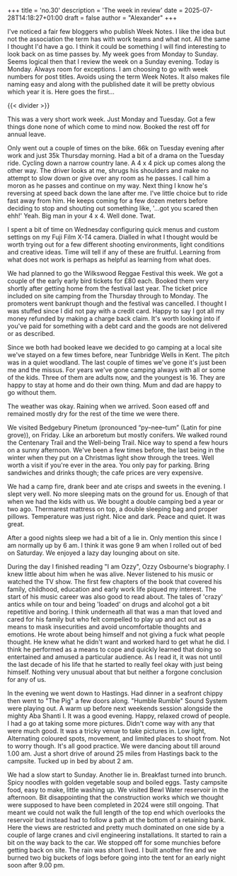 +++
title = 'no.30'
description = 'The week in review'
date = 2025-07-28T14:18:27+01:00
draft = false
author = "Alexander"
+++

I've noticed a fair few bloggers who publish Week Notes. I like the idea but not the association the term has with work teams and what not. All the same I thought I'd have a go. I think it could be something I will find interesting to look back on as time passes by. My week goes from Monday to Sunday. Seems logical then that I review the week on a Sunday evening. Today is Monday. Always room for exceptions. I am choosing to go with week numbers for post titles. Avoids using the term Week Notes. It also makes file naming easy and along with the published date it will be pretty obvious which year it is. Here goes the first...

{{< divider >}}

This was a very short work week. Just Monday and Tuesday. Got a few things done none of which come to mind now. Booked the rest off for annual leave. 

Only went out a couple of times on the bike. 66k on Tuesday evening after work and just 35k Thursday morning. Had a bit of a drama on the Tuesday ride. Cycling down a narrow country lane. A 4 x 4 pick up comes along the other way. The driver looks at me, shrugs his shoulders and make no attempt to slow down or give over any room as he passes. I call him a moron as he passes and continue on my way. Next thing I know he's reversing at speed back down the lane after me. I've little choice but to ride fast away from him. He keeps coming for a few dozen meters before deciding to stop and shouting out something like,  '...got you scared then ehh!' Yeah. Big man in your 4 x 4. Well done. Twat. 

I spent a bit of time on Wednesday configuring quick menus and custom settings on my Fuji Film X-T4 camera. Dialled in what I thought would be worth trying out for a few different shooting environments, light conditions and creative ideas. Time will tell if any of these are fruitful. Learning from what does not work is perhaps as helpful as learning from what does. 

We had planned to go the Wilkswood Reggae Festival this week. We got a couple of the early early bird tickets for £80 each. Booked them very shortly after getting home from the festival last year. The ticket price included on site camping from the Thursday through to Monday.  The promoters went bankrupt though and the festival was cancelled. I thought I was stuffed since I did not pay with a credit card.  Happy to say I got all my money refunded by making a charge back claim. It's worth looking into if you've paid for something with a debt card and the goods are not delivered or as described. 

Since we both had booked leave we decided to go camping at a local site we've stayed on a few times before, near Tunbridge Wells in Kent. The pitch was in a quiet woodland. The last couple of times we've gone it's just been me and the missus. For years we've gone camping always with all or some of the kids. Three of them are adults now, and the youngest is 16. They are happy to stay at home and do their own thing. Mum and dad are happy to go without them.  

The weather was okay. Raining when we arrived. Soon eased off and remained mostly dry for the rest of the time we were there. 

We visited Bedgebury Pinetum (pronounced “py–nee–tum” (Latin for pine grove)), on Friday. Like an arboretum but mostly conifers. We walked round the Centenary Trail and the Well-being Trail. Nice way to spend a few hours on a sunny afternoon. We've been a few times before, the last being in the winter when they put on a Christmas light show through the trees. Well worth a visit if you're ever in the area. You only pay for parking. Bring sandwiches and drinks though; the cafe prices are very expensive. 

We had a camp fire, drank beer and ate crisps and sweets in the evening. I slept very well. No more sleeping mats on the ground for us. Enough of that when we had the kids with us. We bought a double camping bed a year or two ago. Thermarest mattress on top, a double sleeping bag and proper pillows. Temperature was just right. Nice and dark. Peace and quiet. It was great. 

After a good nights sleep we had a bit of a lie in. Only mention this since I am normally up by 6 am. I think it was gone 9 am when I rolled out of bed on Saturday. We enjoyed a lazy day lounging about on site. 

During the day I finished reading "I am Ozzy", Ozzy Osbourne's biography. I knew little about him when he was alive. Never listened to his music or watched the TV show. The first few chapters of the book that covered his family, childhood, education and early work life piqued my interest. The start of his music career was also good to read about. The tales of 'crazy' antics while on tour and being 'loaded' on drugs and alcohol got a bit repetitive and boring. I think underneath all that was a man that loved and cared for his family but who felt compelled to play up and act out as a means to mask insecurities and avoid uncomfortable thoughts and emotions. He wrote about being himself and not giving a fuck what people thought. He knew what he didn't want and worked hard to get what he did. I think he performed as a means to cope and quickly learned that doing so entertained and amused a particular audience. As I read it, it was not until the last decade of his life that he started to really feel okay with just being himself. Nothing very unusual about that but neither a forgone conclusion for any of us. 

In the evening we went down to Hastings. Had dinner in a seafront chippy then went to "The Pig" a few doors along. "Humble Rumble" Sound System were playing out. A  warm up before next weekends session alongside the mighty Aba Shanti I. It was a good evening. Happy, relaxed crowd of people. I had a go at taking some more pictures. Didn't come way with any that were much good. It was a tricky venue to take pictures in. Low light, Alternating coloured spots, movement, and limited places to shoot from. Not to worry though. It's all good practice. We were dancing about till around 1.00 am. Just a short drive of around 25 miles from Hastings back to the campsite. Tucked up in bed by about 2 am. 

We had a slow start to Sunday. Another lie in. Breakfast turned into brunch. Spicy noodles with golden vegetable soup and boiled eggs. Tasty campsite food, easy to make, little washing up. We visited Bewl Water reservoir in the afternoon. Bit disappointing that the construction works which we thought were supposed to have been completed in 2024 were still ongoing. That meant we could not walk the full length of the top end which overlooks the reservoir but instead had to follow a path at the bottom of a retaining bank. Here the views are restricted and pretty much dominated on one side by a couple of large cranes and civil engineering installations. It started to rain a bit on the way back to the car. We stopped off for some munchies before getting back on site. The rain was short lived. I built another fire and we burned two big buckets of logs before going into the tent for an early night soon after 9.00 pm. 